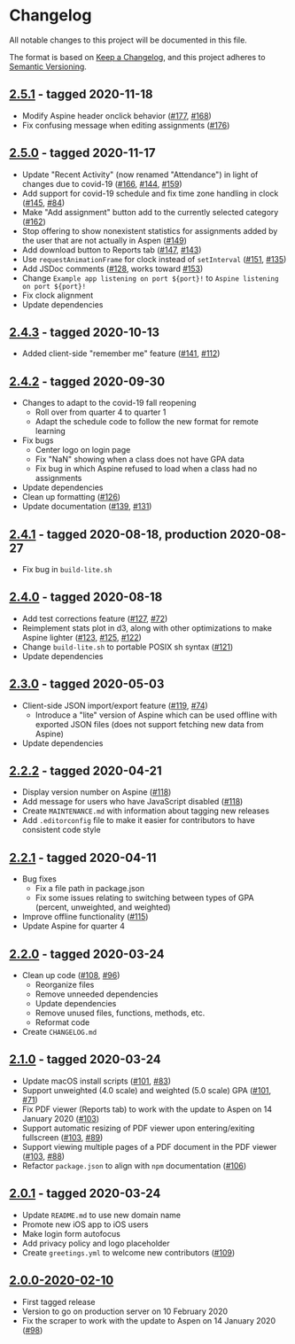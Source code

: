 # Changelog

All notable changes to this project will be documented in this file.

The format is based on [Keep a Changelog](https://keepachangelog.com/en/1.0.0/),
and this project adheres to
[Semantic Versioning](https://semver.org/spec/v2.0.0.html).

## [2.5.1] - tagged 2020-11-18
- Modify Aspine header onclick behavior ([#177], [#168])
- Fix confusing message when editing assignments ([#176])

## [2.5.0] - tagged 2020-11-17
- Update "Recent Activity" (now renamed "Attendance") in light of changes due to
  covid-19 ([#166], [#144], [#159])
- Add support for covid-19 schedule and fix time zone handling in clock
  ([#145], [#84])
- Make "Add assignment" button add to the currently selected category ([#162])
- Stop offering to show nonexistent statistics for assignments added by the user
  that are not actually in Aspen ([#149])
- Add download button to Reports tab ([#147], [#143])
- Use `requestAnimationFrame` for clock instead of `setInterval` ([#151],
  [#135])
- Add JSDoc comments ([#128], works toward [#153])
- Change `Example app listening on port ${port}!` to `Aspine listening on port
  ${port}!`
- Fix clock alignment
- Update dependencies

## [2.4.3] - tagged 2020-10-13
- Added client-side "remember me" feature ([#141], [#112])

## [2.4.2] - tagged 2020-09-30
- Changes to adapt to the covid-19 fall reopening
  + Roll over from quarter 4 to quarter 1
  + Adapt the schedule code to follow the new format for remote learning
- Fix bugs
  + Center logo on login page
  + Fix "NaN" showing when a class does not have GPA data
  + Fix bug in which Aspine refused to load when a class had no assignments
- Update dependencies
- Clean up formatting ([#126])
- Update documentation ([#139], [#131])

## [2.4.1] - tagged 2020-08-18, production 2020-08-27
- Fix bug in `build-lite.sh`

## [2.4.0] - tagged 2020-08-18
- Add test corrections feature ([#127], [#72])
- Reimplement stats plot in d3, along with other optimizations to make Aspine
  lighter ([#123], [#125], [#122])
- Change `build-lite.sh` to portable POSIX sh syntax ([#121])
- Update dependencies

## [2.3.0] - tagged 2020-05-03
- Client-side JSON import/export feature ([#119], [#74])
  + Introduce a "lite" version of Aspine which can be used offline with
    exported JSON files (does not support fetching new data from Aspine)
- Update dependencies

## [2.2.2] - tagged 2020-04-21
- Display version number on Aspine ([#118])
- Add message for users who have JavaScript disabled ([#118])
- Create `MAINTENANCE.md` with information about tagging new releases
- Add `.editorconfig` file to make it easier for contributors to have
  consistent code style

## [2.2.1] - tagged 2020-04-11
- Bug fixes
  + Fix a file path in package.json
  + Fix some issues relating to switching between types of GPA
    (percent, unweighted, and weighted)
- Improve offline functionality ([#115])
- Update Aspine for quarter 4

## [2.2.0] - tagged 2020-03-24
- Clean up code ([#108], [#96])
  + Reorganize files
  + Remove unneeded dependencies
  + Update dependencies
  + Remove unused files, functions, methods, etc.
  + Reformat code
- Create `CHANGELOG.md`

## [2.1.0] - tagged 2020-03-24
- Update macOS install scripts ([#101], [#83])
- Support unweighted (4.0 scale) and weighted (5.0 scale) GPA ([#101], [#71])
- Fix PDF viewer (Reports tab) to work with the update to Aspen on
  14 January 2020 ([#103])
- Support automatic resizing of PDF viewer upon entering/exiting fullscreen
  ([#103], [#89])
- Support viewing multiple pages of a PDF document in the PDF viewer
  ([#103], [#88])
- Refactor `package.json` to align with `npm` documentation ([#106])

## [2.0.1] - tagged 2020-03-24
- Update `README.md` to use new domain name
- Promote new iOS app to iOS users
- Make login form autofocus
- Add privacy policy and logo placeholder
- Create `greetings.yml` to welcome new contributors ([#109])

## [2.0.0-2020-02-10]

- First tagged release
- Version to go on production server on 10 February 2020
- Fix the scraper to work with the update to Aspen on 14 January 2020 ([#98])

[2.0.0-2020-02-10]: https://github.com/Aspine/aspine/releases/tag/2020-02-10
[2.0.1]: https://github.com/Aspine/aspine/releases/tag/v2.0.1
[2.1.0]: https://github.com/Aspine/aspine/releases/tag/v2.1.0
[2.2.0]: https://github.com/Aspine/aspine/releases/tag/v2.2.0
[2.2.1]: https://github.com/Aspine/aspine/releases/tag/v2.2.1
[2.2.2]: https://github.com/Aspine/aspine/releases/tag/v2.2.2
[2.3.0]: https://github.com/Aspine/aspine/releases/tag/v2.3.0
[2.4.0]: https://github.com/Aspine/aspine/releases/tag/v2.4.0
[2.4.1]: https://github.com/Aspine/aspine/releases/tag/v2.4.1
[2.4.2]: https://github.com/Aspine/aspine/releases/tag/v2.4.2
[2.4.3]: https://github.com/Aspine/aspine/releases/tag/v2.4.3
[2.5.0]: https://github.com/Aspine/aspine/releases/tag/v2.5.0
[2.5.1]: https://github.com/Aspine/aspine/releases/tag/v2.5.1
[Unreleased]: https://github.com/Aspine/aspine/tree/master

[#71]: https://github.com/Aspine/aspine/issues/71
[#72]: https://github.com/Aspine/aspine/issues/72
[#74]: https://github.com/Aspine/aspine/issues/74
[#83]: https://github.com/Aspine/aspine/issues/83
[#84]: https://github.com/Aspine/aspine/issues/84
[#88]: https://github.com/Aspine/aspine/issues/88
[#89]: https://github.com/Aspine/aspine/issues/89
[#96]: https://github.com/Aspine/aspine/issues/96
[#112]: https://github.com/Aspine/aspine/issues/112
[#122]: https://github.com/Aspine/aspine/issues/122
[#131]: https://github.com/Aspine/aspine/issues/131
[#135]: https://github.com/Aspine/aspine/issues/135
[#143]: https://github.com/Aspine/aspine/issues/143
[#144]: https://github.com/Aspine/aspine/issues/144
[#153]: https://github.com/Aspine/aspine/issues/153
[#159]: https://github.com/Aspine/aspine/issues/159
[#168]: https://github.com/Aspine/aspine/issues/168
[#98]: https://github.com/Aspine/aspine/pull/98
[#101]: https://github.com/Aspine/aspine/pull/101
[#103]: https://github.com/Aspine/aspine/pull/103
[#106]: https://github.com/Aspine/aspine/pull/106
[#108]: https://github.com/Aspine/aspine/pull/108
[#109]: https://github.com/Aspine/aspine/pull/109
[#115]: https://github.com/Aspine/aspine/pull/115
[#118]: https://github.com/Aspine/aspine/pull/118
[#119]: https://github.com/Aspine/aspine/pull/119
[#121]: https://github.com/Aspine/aspine/pull/121
[#123]: https://github.com/Aspine/aspine/pull/123
[#125]: https://github.com/Aspine/aspine/pull/125
[#126]: https://github.com/Aspine/aspine/pull/126
[#127]: https://github.com/Aspine/aspine/pull/127
[#128]: https://github.com/Aspine/aspine/pull/128
[#139]: https://github.com/Aspine/aspine/pull/139
[#141]: https://github.com/Aspine/aspine/pull/141
[#145]: https://github.com/Aspine/aspine/pull/145
[#147]: https://github.com/Aspine/aspine/pull/147
[#149]: https://github.com/Aspine/aspine/pull/149
[#151]: https://github.com/Aspine/aspine/pull/151
[#162]: https://github.com/Aspine/aspine/pull/162
[#166]: https://github.com/Aspine/aspine/pull/166
[#176]: https://github.com/Aspine/aspine/pull/176
[#177]: https://github.com/Aspine/aspine/pull/177
